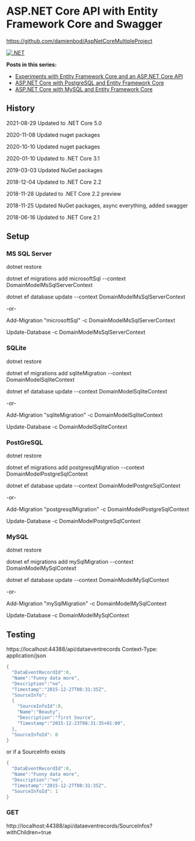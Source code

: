# ASP.NET Core API with Entity Framework Core and Swagger


https://github.com/damienbod/AspNetCoreMultipleProject

[![.NET](https://github.com/damienbod/AspNetCoreMultipleProject/actions/workflows/dotnet.yml/badge.svg)](https://github.com/damienbod/AspNetCoreMultipleProject/actions/workflows/dotnet.yml)

<strong>Posts in this series:</strong>
<ul>	
    <li><a href="https://damienbod.com/2016/01/07/experiments-with-entity-framework-7-and-asp-net-5-mvc-6/">Experiments with Entity Framework Core and an ASP.NET Core API</a></li>
	<li><a href="https://damienbod.com/2016/01/11/asp-net-5-with-postgresql-and-entity-framework-7/">ASP.NET Core with PostgreSQL and Entity Framework Core</a></li>
	<li><a href="https://damienbod.com/2016/08/26/asp-net-core-1-0-with-mysql-and-entity-framework-core/">ASP.NET Core with MySQL and Entity Framework Core</a></li>
</ul>


## History

2021-08-29 Updated to .NET Core 5.0

2020-11-08 Updated nuget packages

2020-10-10 Updated nuget packages

2020-01-10 Updated to .NET Core 3.1

2019-03-03 Updated NuGet packages

2018-12-04 Updated to .NET Core 2.2

2018-11-28 Updated to .NET Core 2.2 preview

2018-11-25 Updated NuGet packages, async everything, added swagger

2018-06-16 Updated to .NET Core 2.1

## Setup

### MS SQL Server

dotnet restore

dotnet ef migrations add microsoftSql --context DomainModelMsSqlServerContext

dotnet ef database update --context DomainModelMsSqlServerContext

-or-

Add-Migration "microsoftSql" -c DomainModelMsSqlServerContext  

Update-Database -c DomainModelMsSqlServerContext

### SQLite 

dotnet restore

dotnet ef migrations add sqliteMigration --context DomainModelSqliteContext

dotnet ef database update --context DomainModelSqliteContext

-or-

Add-Migration "sqliteMigration" -c DomainModelSqliteContext  

Update-Database -c DomainModelSqliteContext

### PostGreSQL 

dotnet restore

dotnet ef migrations add postgresqlMigration --context DomainModelPostgreSqlContext

dotnet ef database update --context DomainModelPostgreSqlContext

-or-

Add-Migration "postgresqlMigration" -c DomainModelPostgreSqlContext  

Update-Database -c DomainModelPostgreSqlContext

### MySQL 

dotnet restore

dotnet ef migrations add mySqlMigration --context DomainModelMySqlContext

dotnet ef database update --context DomainModelMySqlContext

-or-

Add-Migration "mySqlMigration" -c DomainModelMySqlContext  

Update-Database -c DomainModelMySqlContext

## Testing

https://localhost:44388/api/dataeventrecords
Context-Type: application/json

```csharp
{
  "DataEventRecordId":0,
  "Name":"Funny data more",
  "Description":"no",
  "Timestamp":"2015-12-27T08:31:35Z",
  "SourceInfo":
  { 
    "SourceInfoId":0,
    "Name":"Beauty",
    "Description":"first Source",
    "Timestamp":"2015-12-23T08:31:35+01:00",
  }, 
  "SourceInfoId": 0
}
```

or if a SourceInfo exists

```csharp
{
  "DataEventRecordId":0,
  "Name":"Funny data more",
  "Description":"no",
  "Timestamp":"2015-12-27T08:31:35Z",
  "SourceInfoId": 1
}
```


### GET

http://localhost:44388/api/dataeventrecords/SourceInfos?withChildren=true
